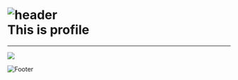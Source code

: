 ![header](https://capsule-render.vercel.app/api?type=waving&color=timeauto&height=200&section=header&text=Kwak_Ihn_Jung&fontSize=80&section=header)
<br>This is profile
===============

----------------
<img src="https://img.shields.io/badge/ECOPS-B897FF?style=flat-square&logo=ECOPS&logoColor=black"/>


![Footer](https://capsule-render.vercel.app/api?type=waving&color=timeauto&height=150&section=footer)
